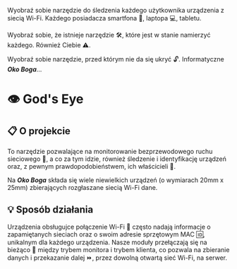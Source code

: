 Wyobraź sobie narzędzie do śledzenia każdego użytkownika urządzenia z siecią Wi-Fi. Każdego posiadacza smartfona :iphone:, laptopa :computer:, tabletu.

Wyobraź sobie, że istnieje narzędzie :hammer_and_wrench:, które jest w stanie namierzyć każdego. Również Ciebie :warning:.

Wyobraź sobie narzędzie, przed którym nie da się ukryć :unlock:. Informatyczne **_Oko Boga_**...

# :eye: God's Eye

## :clipboard: O projekcie 

To narzędzie pozwalające na monitorowanie bezprzewodowego ruchu sieciowego :satellite:, a co za tym idzie, również śledzenie i identyfikację urządzeń oraz, z pewnym prawdopodobieństwem, ich właścicieli :pouting_face:.

Na **_Oko Boga_** składa się wiele niewielkich urządzeń (o wymiarach 20mm x 25mm) zbierających rozgłaszane siecią Wi-Fi dane.

## :bulb: Sposób działania 

Urządzenia obsługujce połączenie Wi-Fi :signal_strength: często nadają informacje o zapamiętanych sieciach oraz o swoim adresie sprzętowym MAC :id:, unikalnym dla każdego urządzenia. Nasze moduły przełączają się na bieżąco :twisted_rightwards_arrows: między trybem monitora i trybem klienta, co pozwala na zbieranie danych i przekazanie dalej :fast_forward:, przez dowolną otwartą sieć Wi-Fi, na serwer.
